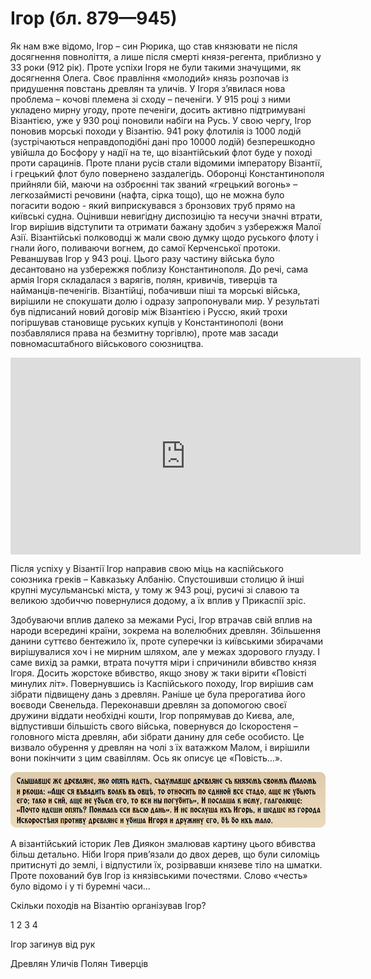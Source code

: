 Ігор (бл. 879—945)
==================

Як нам вже відомо, Ігор – син Рюрика, що став князювати не після
досягнення повноліття, а лише після смерті князя-регента, приблизно у 33
роки (912 рік). Проте успіхи Ігоря не були такими значущими, як
досягнення Олега. Своє правління «молодий» князь розпочав із придушення
повстань древлян та уличів. У Ігоря з’явилася нова проблема – кочові
племена зі сходу – печеніги. У 915 році з ними укладено мирну угоду,
проте печеніги, досить активно підтримувані Візантією, уже у 930 році
поновили набіги на Русь. У свою чергу, Ігор поновив морські походи у
Візантію. 941 року флотилія із 1000 лодій (зустрічаються неправдоподібні
дані про 10000 лодій) безперешкодно увійшла до Босфору у надії на те, що
візантійський флот буде у поході проти сарацинів. Проте плани русів
стали відомими імператору Візантії, і грецький флот було повернено
заздалегідь. Оборонці Константинополя прийняли бій, маючи на озброєнні
так званий «грецький вогонь» – легкозаймисті речовини (нафта, сірка
тощо), що не можна було погасити водою - який виприскувався з бронзових
труб прямо на київські судна. Оцінивши невигідну диспозицію та несучи
значні втрати, Ігор вирішив відступити та отримати бажану здобич з
узбережжя Малої Азії. Візантійські полководці ж мали свою думку щодо
руського флоту і гнали його, поливаючи вогнем, до самої Керченської
протоки. Реваншував Ігор у 943 році. Цього разу частину війська було
десантовано на узбережжя поблизу Константинополя. До речі, сама армія
Ігоря складалася з варягів, полян, кривичів, тиверців та
найманців-печенігів. Візантійці, побачивши піші та морські війська,
вирішили не спокушати долю і одразу запропонували мир. У результаті був
підписаний новий договір між Візантією і Руссю, який трохи погіршував
становище руських купців у Константинополі (вони позбавлялися права на
безмитну торгівлю), проте мав засади повномасштабного військового
союзництва.

<div class="fluidMedia">
<iframe align="center" width="560" height="315" src="https://www.youtube.com/embed/H6pVwbYtcPA" frameborder="0" allowfullscreen></iframe>
</div>
<div class="popup">
</div>
<div class="space">
</div>


Після успіху у Візантії Ігор направив свою міць на каспійського союзника
греків – Кавказьку Албанію. Спустошивши столицю й інші крупні
мусульманські міста, у тому ж 943 році, русичі зі славою та великою
здобиччю повернулися додому, а їх вплив у Прикаспії зріс.

Здобуваючи вплив далеко за межами Русі, Ігор втрачав свій вплив на
народи всередині країни, зокрема на волелюбних древлян. Збільшення
данини суттєво бентежило їх, проте суперечки із київськими збирачами
вирішувалися хоч і не мирним шляхом, але у межах здорового глузду. І
саме вихід за рамки, втрата почуття міри і спричинили вбивство князя
Ігоря. Досить жорстоке вбивство, якщо знову ж таки вірити «Повісті
минулих літ». Повернувшись із Каспійського походу, Ігор вирішив сам
зібрати підвищену дань з древлян. Раніше це була прерогатива його
воєводи Свенельда. Переконавши древлян за допомогою своєї дружини
віддати необхідні кошти, Ігор попрямував до Києва, але, відпустивши
більшість свого війська, повернувся до Іскоростеня – головного міста
древлян, аби зібрати данину для себе особисто. Це визвало обурення у
древлян на чолі з їх ватажком Малом, і вирішили вони покінчити з цим
свавіллям. Ось як описує це «Повість…».

![image](4.jpg)

А візантійський історик Лев Диякон змалював картину цього вбивства більш
детально. Ніби Ігоря прив’язали до двох дерев, що були силоміць
притиснуті до землі, і відпустили їх, розірвавши князеве тіло на шматки.
Проте похований був Ігор із князівськими почестями. Слово «честь» було
відомо і у ті буремні часи…


<quiz correctLabel="correct" incorrectLabel="incorrect" checkLabel="check">
<question text="">
<p>Скільки походів на Візантію організував Ігор?</p>
<answer>1</answer>
<answer correct>2</answer>
<answer>3</answer>
<answer>4</answer>
</question>
<question text="">
<p>Ігор загинув від рук</p>
<answer correct>Древлян</answer>
<answer>Уличів</answer>
<answer>Полян</answer>
<answer>Тиверців</answer>
</question>
</quiz>
   


